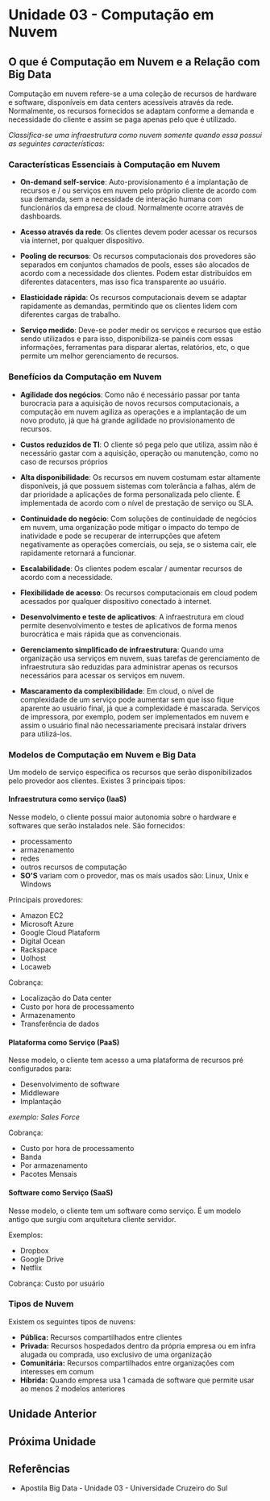 # Unidade 03 - Computação em Nuvem

## O que é Computação em Nuvem e a Relação com Big Data

Computação em nuvem refere-se a uma coleção de recursos de hardware e software, disponíveis em data centers acessíveis através da rede. Normalmente, os recursos fornecidos se adaptam conforme a demanda e necessidade do cliente e assim se paga apenas pelo que é utilizado.

_Classifica-se uma infraestrutura como nuvem somente quando essa possui as seguintes características:_

### Características Essenciais à Computação em Nuvem

- **On-demand self-service**: Auto-provisionamento é a implantação de recursos e / ou serviços em nuvem pelo próprio cliente de acordo com sua demanda, sem a necessidade de interação humana com funcionários da empresa de cloud. Normalmente ocorre através de dashboards.

- **Acesso através da rede**: Os clientes devem poder acessar os recursos via internet, por qualquer dispositivo.

- **Pooling de recursos**: Os recursos computacionais dos provedores são separados em conjuntos chamados de pools, esses são alocados de acordo com a necessidade dos clientes. Podem estar distribuídos em diferentes datacenters, mas isso fica transparente ao usuário.

- **Elasticidade rápida**: Os recursos computacionais devem se adaptar rapidamente as demandas, permitindo que os clientes lidem com diferentes cargas de trabalho.

- **Serviço medido**: Deve-se poder medir os serviços e recursos que estão sendo utilizados e para isso, disponibiliza-se painéis com essas informações, ferramentas para disparar alertas, relatórios, etc, o que permite um melhor gerenciamento de recursos.

### Benefícios da Computação em Nuvem

- **Agilidade dos negócios**: Como não é necessário passar por tanta burocracia para a aquisição de novos recursos computacionais, a computação em nuvem agiliza as operações e a implantação de um novo produto, já que há grande agilidade no provisionamento de recursos.

- **Custos reduzidos de TI**: O cliente só pega pelo que utiliza, assim não é necessário gastar com a aquisição, operação ou manutenção, como no caso de recursos próprios

- **Alta disponibilidade**: Os recursos em nuvem costumam estar altamente disponíveis, já que possuem sistemas com tolerância a falhas, além de dar prioridade a aplicações de forma personalizada pelo cliente. É implementada de acordo com o nível de prestação de serviço ou SLA.

- **Continuidade do negócio**: Com soluções de continuidade de negócios em nuvem, uma organização pode mitigar o impacto do tempo de inatividade e pode se recuperar de interrupções que afetem negativamente as operações comerciais, ou seja, se o sistema cair, ele rapidamente retornará a funcionar.

- **Escalabilidade**: Os clientes podem escalar / aumentar recursos de acordo com a necessidade.

- **Flexibilidade de acesso**: Os recursos computacionais em cloud podem acessados por qualquer dispositivo conectado à internet.

- **Desenvolvimento e teste de aplicativos**: A infraestrutura em cloud permite desenvolvimento e testes de aplicativos de forma menos burocrática e mais rápida que as convencionais.

- **Gerenciamento simplificado de infraestrutura**: Quando uma organização usa serviços em nuvem, suas tarefas de gerenciamento de infraestrutura são reduzidas para administrar apenas os recursos necessários para acessar os serviços em nuvem.

- **Mascaramento da complexibilidade**: Em cloud, o nível de complexidade de um serviço pode aumentar sem que isso fique aparente ao usuário final, já que a complexidade é mascarada. Serviços de impressora, por exemplo, podem ser implementados em nuvem e assim o usuário final não necessariamente precisará instalar drivers para utilizá-los.

### Modelos de Computação em Nuvem e Big Data

Um modelo de serviço especifica os recursos que serão disponibilizados pelo provedor aos clientes. Existes 3 principais tipos:

#### Infraestrutura como serviço (IaaS)

Nesse modelo, o cliente possui maior autonomia sobre o hardware e softwares que serão instalados nele. São fornecidos:

- processamento
- armazenamento
- redes
- outros recursos de computação
- **SO'S** variam com o provedor, mas os mais usados são: Linux, Unix e Windows

Principais provedores:

- Amazon EC2
- Microsoft Azure
- Google Cloud Plataform
- Digital Ocean
- Rackspace
- Uolhost
- Locaweb

Cobrança:

- Localização do Data center
- Custo por hora de processamento
- Armazenamento
- Transferência de dados

#### Plataforma como Serviço (PaaS)

Nesse modelo, o cliente tem acesso a uma plataforma de recursos pré configurados para:

- Desenvolvimento de software
- Middleware
- Implantação

_exemplo: Sales Force_

Cobrança:

- Custo por hora de processamento
- Banda
- Por armazenamento
- Pacotes Mensais

#### Software como Serviço (SaaS)

Nesse modelo, o cliente tem um software como serviço. É um modelo antigo que surgiu com arquitetura cliente servidor.

Exemplos:

- Dropbox
- Google Drive
- Netflix

Cobrança: Custo por usuário

### Tipos de Nuvem

Existem os seguintes tipos de nuvens:

- **Pública:** Recursos compartilhados entre clientes
- **Privada:** Recursos hospedados dentro da própria empresa ou em infra alugada ou comprada, uso exclusivo de uma organização
- **Comunitária:** Recursos compartilhados entre organizações com interesses em comum
- **Híbrida:** Quando empresa usa 1 camada de software que permite usar ao menos 2 modelos anteriores

## Unidade Anterior

[](../Unidade02/)

## Próxima Unidade

[](../Unidade03/)

## Referências

- Apostila Big Data - Unidade 03 - Universidade Cruzeiro do Sul
